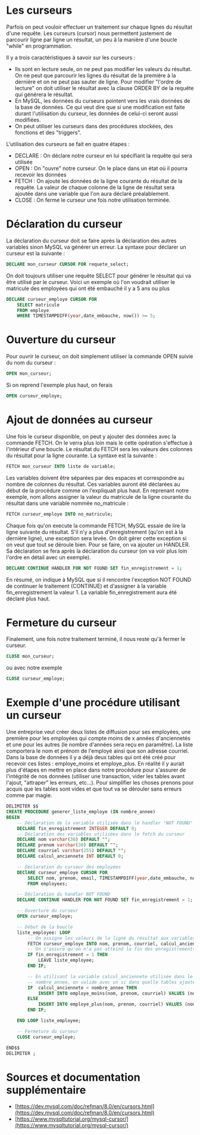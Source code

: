 # Les curseurs

Parfois on peut vouloir effectuer un traitement sur chaque lignes du résultat d'une requête. Les curseurs (cursor) nous permettent justement de parcourir ligne par ligne un résultat, un peu à la manière d'une boucle "while" en programmation.

Il y a trois caractéristiques à savoir sur les curseurs :

- Ils sont en lecture seule, on ne peut pas modifier les valeurs du résultat.
On ne peut que parcourir les lignes du résultat de la première à la dernière et on ne peut pas sauter de ligne. Pour modifier "l'ordre de lecture" on doit utiliser le résultat avec la clause ORDER BY de la requête qui générera le résultat.
- En MySQL, les données du curseurs pointent vers les vrais données de la base de données. Ce qui veut dire que si une modification est faite durant l'utilisation du curseur, les données de celui-ci seront aussi modifiées.
- On peut utiliser les curseurs dans des procédures stockées, des fonctions et des "triggers".

L'utilisation des curseurs se fait en quatre étapes :

- DECLARE : On déclare notre curseur en lui spécifiant la requête qui sera utilisée
- OPEN : On "ouvre" notre curseur. On le place dans un état où il pourra recevoir les données
- FETCH : On ajoute les données de la ligne courante du résultat de la requête. La valeur de chaque colonne de la ligne de résultat sera ajoutée dans une variable que l'on aura déclaré préalablement.
- CLOSE : On ferme le curseur une fois notre utilisation terminée.

# Déclaration du curseur

La déclaration du curseur doit se faire après la déclaration des autres variables sinon MySQL va générer un erreur. La syntaxe pour déclarer un curseur est la suivante :

```sql
DECLARE mon_curseur CURSOR FOR requete_select;
```

On doit toujours utiliser une requête SELECT pour générer le résultat qui va être utilisé par le curseur. Voici un exemple où l'on voudrait utiliser le matricule des employées qui ont été embauché il y a 5 ans ou plus

```sql
DECLARE curseur_employe CURSOR FOR
    SELECT matricule 
    FROM employe
    WHERE TIMESTAMPDIFF(year,date_embauche, now()) >= 5;
```

# Ouverture du curseur

Pour ouvrir le curseur, on doit simplement utiliser la commande OPEN suivie du nom du curseur :

```sql
OPEN mon_curseur;
```

Si on reprend l'exemple plus haut, on ferais

```sql
OPEN curseur_employe;
```

# Ajout de données au curseur

Une fois le curseur disponible, on peut y ajouter des données avec la commande FETCH. On le verra plus loin mais le cette opération s'effectue à l'intérieur d'une boucle. Le résultat du FETCH sera les valeurs des colonnes du résultat pour la ligne courante. La syntaxe est la suivante :

```sql
FETCH mon_curseur INTO liste de variable;
```

Les variables doivent être séparées par des espaces et correspondre au nombre de colonnes du résultat. Ces variables auront été déclarées au début de la procédure comme on l'expliquait plus haut. En reprenant notre exemple, nom allons assigner la valeur du matricule de la ligne courante du résultat dans une variable nommée no_matricule :

```sql
FETCH curseur_employe INTO no_matricule;
```

Chaque fois qu'on execute la commande FETCH, MySQL essaie de lire la ligne suivante du résultat. S'il n'y a plus d'enregistrement (qu'on est à la dernière ligne), une exception sera levée. On doit gérer cette exception si on veut que tout se déroule bien. Pour se faire, on va ajouter un HANDLER. Sa déclaration se fera après la déclaration du curseur (on va voir plus loin l'ordre en détail avec un exemple).

```sql
DECLARE CONTINUE HANDLER FOR NOT FOUND SET fin_enregistrement = 1;
```

En résumé, on indique à MySQL que si il rencontre l'exception NOT FOUND de continuer le traitement (CONTINUE) et d'assigner à la variable fin_enregistrement la valeur 1. La variable fin_enregistrement aura été déclaré plus haut.

# Fermeture du curseur

Finalement, une fois notre traitement terminé, il nous reste qu'à fermer le curseur.

```sql
CLOSE mon_curseur;
```

ou avec notre exemple

```sql
CLOSE curseur_employe;
```

# Exemple d'une procédure utilisant un curseur

Une entreprise veut créer deux listes de diffusion pour ses employées, une première pour les employées qui compte moins de x années d'anciennetés et une pour les autres (le nombre d'années sera reçu en paramêtre). La liste comportera le nom et prénom de l'employé ainsi que son adresse courriel. Dans la base de données il y a déjà deux tables qui ont été créé pour recevoir ces listes : employe_moins et employe_plus. En réalité il y aurait plus d'étapes en mettre en place dans notre procédure pour s'assurer de l'intégrité de nos données (utiliser une transaction, vider les tables avant l'ajout, "attraper" les erreurs, etc...). Pour simplifier les choses prenons pour acquis que les tables sont vides et que tout va se dérouler sans erreurs comme par magie.

```sql
DELIMITER $$
CREATE PROCEDURE generer_liste_employe (IN nombre_annee)
BEGIN
    -- Déclaration de la variable utilisée dans le handler "NOT FOUND"
    DECLARE fin_enregistrement INTEGER DEFAULT 0;
    -- Déclaration des variables utilisées dans le fetch du curseur
    DECLARE nom varchar(30) DEFAULT "";
    DECLARE prenom varchar(30) DEFAULT "";
    DECLARE courriel varchar(255) DEFAULT "";
    DECLARE calcul_anciennete INT DEFAULT 0;

    -- Déclaration du curseur des employées
    DEClARE curseur_employe CURSOR FOR 
        SELECT nom, prenom, email, TIMESTAMPDIFF(year,date_embauche, now()) 
        FROM employees;

    -- Déclaration du handler NOT FOUND
    DECLARE CONTINUE HANDLER FOR NOT FOUND SET fin_enregistrement = 1;

    -- Ouverture du curseur
    OPEN curseur_employe;

    -- Début de la boucle
    liste_employee: LOOP
        -- On assigne les valeurs de la ligne du résultat aux variables
        FETCH curseur_employe INTO nom, prenom, courriel, calcul_anciennete;
        -- On s'assure qu'on n'a pas atteind la fin des enregistrements avant de continuer
        IF fin_enregistrement = 1 THEN 
            LEAVE liste_employee;
        END IF;

        -- En utilisant la variable calcul_anciennete utilisée dans le fetch et le paramêtre
        -- nombre_annee, on valide avec un si dans quelle tables ajoutées les données
        IF  calcul_anciennete < nombre_annee THEN
            INSERT INTO employe_moins(nom, prenom, courriel) VALUES (nom, prenom, courriel)
        ELSE
            INSERT INTO employe_plus(nom, prenom, courriel) VALUES (nom, prenom, courriel)
        END IF;

    END LOOP liste_employee;

    -- Fermeture du curseur
    CLOSE curseur_employe;

END$$
DELIMITER ;
```

# Sources et documentation supplémentaire

- [https://dev.mysql.com/doc/refman/8.0/en/cursors.html](https://dev.mysql.com/doc/refman/8.0/en/cursors.html)
- [https://www.mysqltutorial.org/mysql-cursor/](https://www.mysqltutorial.org/mysql-cursor/)